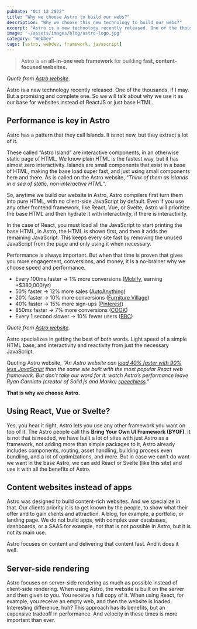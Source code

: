 ```yaml
---
pubDate: "Oct 12 2022"
title: "Why we choose Astro to build our webs?"
description: "Why we choose this new technology to build our webs?"
excerpt: "Astro is a new technology recently released. One of the thousands, if I may. But a promising and complete one. So we will talk about why we use it as our base for websites instead of ReactJS or just base HTML."
image: "~/assets/images/blog/astro-logo.jpg"
category: "WebDev"
tags: [astro, webdev, framework, javascript]
---
```



> Astro is an **all-in-one web framework** for building **fast, content-focused websites.**
>
*Quote from [Astro website](https://astro.build/).*

Astro is a new technology recently released. One of the thousands, if I may. But a promising and complete one. So we will talk about why we use it as our base for websites instead of ReactJS or just base HTML.

## Performance is key in Astro

Astro has a pattern that they call Islands. It is not new, but they extract a lot of it.

These called “Astro Island” are interactive components, in an otherwise static page of HTML. We know plain HTML is the fastest way, but it has almost zero interactivity. Islands are small components that exist in a base of HTML, making the base load super fast, and just using small components here and there. As is called on the Astro website, “*Think of them as islands in a sea of static, non-interactive HTML*”*.*

So, anytime we build our website in Astro, Astro compilers first turn them into pure HTML, with no client-side JavaScript by default. Even if you use any other frontend framework, like React, Vue, or Svelte, Astro will prioritize the base HTML and then hydrate it with interactivity, if there is interactivity.

In the case of React, you must load all the JavaScript to start printing the base HTML, in Astro, the HTML is shown first, and then it adds the remaining JavaScript. This keeps every site fast by removing the unused JavaScript from the page and only using it when necessary.

Performance is always important. But when that time is proven that gives you more engagement, conversions, and money, it is a no-brainer why we choose speed and performance.

- Every 100ms faster → 1% more conversions ([Mobify](https://web.dev/why-speed-matters/), earning +$380,000/yr)
- 50% faster → 12% more sales ([AutoAnything](https://www.digitalcommerce360.com/2010/08/19/web-accelerator-revs-conversion-and-sales-autoanything/))
- 20% faster → 10% more conversions ([Furniture Village](https://www.thinkwithgoogle.com/intl/en-gb/marketing-strategies/app-and-mobile/furniture-village-and-greenlight-slash-page-load-times-boosting-user-experience/))
- 40% faster → 15% more sign-ups ([Pinterest](https://medium.com/pinterest-engineering/driving-user-growth-with-performance-improvements-cfc50dafadd7))
- 850ms faster → 7% more conversions ([COOK](https://web.dev/why-speed-matters/))
- Every 1 second slower → 10% fewer users ([BBC](https://www.creativebloq.com/features/how-the-bbc-builds-websites-that-scale))

*Quote from [Astro website](https://astro.build/).*

Astro specializes in getting the best of both words. Light speed of a simple HTML base, and interactivity and reactivity from just the necessary JavaScript.

Quoting Astro website, *“An Astro website can [load 40% faster with 90% less JavaScript](https://twitter.com/t3dotgg/status/1437195415439360003) than the same site built with the most popular React web framework. But don’t take our word for it: watch Astro’s performance leave Ryan Carniato (creator of Solid.js and Marko) [speechless](https://youtu.be/2ZEMb_H-LYE?t=8163).”*

**That is why we choose Astro.**

## Using React, Vue or Svelte?

Yes, you hear it right, Astro lets you use any other framework you want on top of it. The Astro people call this **Bring Your Own UI Framework (BYOF)**. It is not that is needed, we have built a lot of sites with just Astro as a framework, not adding more than simple packages to it, Astro already includes components, routing, asset handling, building process even bundling, and a lot of optimizations, and more. But in case we can’t do want we want in the base Astro, we can add React or Svelte (like this site) and use it with all the benefits of Astro.

## Content websites instead of apps

Astro was designed to build content-rich websites. And we specialize in that. Our clients priority it is to get known by the people, to show what their offer and to gain clients and attraction. A blog, for example, a portfolio, or landing page. We do not build apps, with complex user databases, dashboards, or a SAAS for example, not that is not possible in Astro, but it is not its main use.

Astro focuses on content and delivering that content fast. And it does it well.

## Server-side rendering

Astro focuses on server-side rendering as much as possible instead of client-side rendering. When using Astro, the website is built on the server and then given to you. You receive a full copy of it. When using React, for example, you receive an empty web, and then the website is loaded. Interesting difference, huh? This approach has its benefits, but an expensive tradeoff in performance. And velocity in these times is more important than ever.
